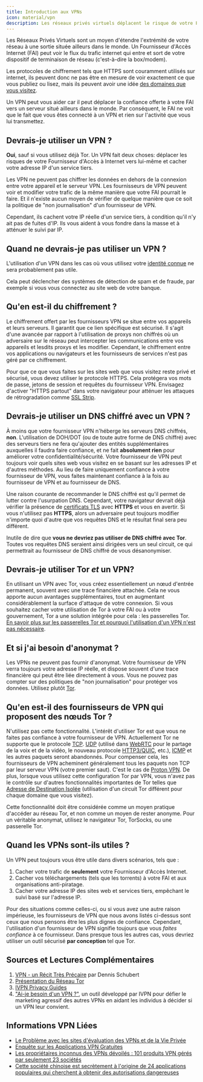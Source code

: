 ```yaml
---
title: Introduction aux VPNs
icon: material/vpn
description: Les réseaux privés virtuels déplacent le risque de votre FAI à un tiers en qui vous avez confiance. Vous devriez garder ces éléments à l'esprit.
---
```


Les Réseaux Privés Virtuels sont un moyen d'étendre l'extrémité de votre réseau à une sortie située ailleurs dans le monde. Un Fournisseur d'Accès Internet (FAI) peut voir le flux du trafic internet qui entre et sort de votre dispositif de terminaison de réseau (c'est-à-dire la box/modem).

Les protocoles de chiffrement tels que HTTPS sont couramment utilisés sur internet, ils peuvent donc ne pas être en mesure de voir exactement ce que vous publiez ou lisez, mais ils peuvent avoir une idée [des domaines que vous visitez](../advanced/dns-overview.md#why-shouldnt-i-use-encrypted-dns).

Un VPN peut vous aider car il peut déplacer la confiance offerte à votre FAI vers un serveur situé ailleurs dans le monde. Par conséquent, le FAI ne voit que le fait que vous êtes connecté à un VPN et rien sur l'activité que vous lui transmettez.

## Devrais-je utiliser un VPN ?

**Oui**, sauf si vous utilisez déjà Tor. Un VPN fait deux choses: déplacer les risques de votre Fournisseur d'Accès à Internet vers lui-même et cacher votre adresse IP d'un service tiers.

Les VPN ne peuvent pas chiffrer les données en dehors de la connexion entre votre appareil et le serveur VPN. Les fournisseurs de VPN peuvent voir et modifier votre trafic de la même manière que votre FAI pourrait le faire. Et il n'existe aucun moyen de vérifier de quelque manière que ce soit la politique de "non journalisation" d'un fournisseur de VPN.

Cependant, ils cachent votre IP réelle d'un service tiers, à condition qu'il n'y ait pas de fuites d'IP. Ils vous aident à vous fondre dans la masse et à atténuer le suivi par IP.

## Quand ne devrais-je pas utiliser un VPN ?

L'utilisation d'un VPN dans les cas où vous utilisez votre [identité connue](common-threats.md#common-misconceptions) ne sera probablement pas utile.

Cela peut déclencher des systèmes de détection de spam et de fraude, par exemple si vous vous connectez au site web de votre banque.

## Qu'en est-il du chiffrement ?

Le chiffrement offert par les fournisseurs VPN se situe entre vos appareils et leurs serveurs. Il garantit que ce lien spécifique est sécurisé. Il s'agit d'une avancée par rapport à l'utilisation de proxys non chiffrés où un adversaire sur le réseau peut intercepter les communications entre vos appareils et lesdits proxys et les modifier. Cependant, le chiffrement entre vos applications ou navigateurs et les fournisseurs de services n'est pas géré par ce chiffrement.

Pour que ce que vous faites sur les sites web que vous visitez reste privé et sécurisé, vous devez utiliser le protocole HTTPS. Cela protégera vos mots de passe, jetons de session et requêtes du fournisseur VPN. Envisagez d'activer "HTTPS partout" dans votre navigateur pour atténuer les attaques de rétrogradation comme [SSL Strip](https://www.blackhat.com/presentations/bh-dc-09/Marlinspike/BlackHat-DC-09-Marlinspike-Defeating-SSL.pdf).

## Devrais-je utiliser un DNS chiffré avec un VPN ?

À moins que votre fournisseur VPN n'héberge les serveurs DNS chiffrés, **non**. L'utilisation de DOH/DOT (ou de toute autre forme de DNS chiffré) avec des serveurs tiers ne fera qu'ajouter des entités supplémentaires auxquelles il faudra faire confiance, et ne fait **absolument rien** pour améliorer votre confidentialité/sécurité. Votre fournisseur de VPN peut toujours voir quels sites web vous visitez en se basant sur les adresses IP et d'autres méthodes. Au lieu de faire uniquement confiance à votre fournisseur de VPN, vous faites maintenant confiance à la fois au fournisseur de VPN et au fournisseur de DNS.

Une raison courante de recommander le DNS chiffré est qu'il permet de lutter contre l'usurpation DNS. Cependant, votre navigateur devrait déjà vérifier la présence de [certificats TLS](https://en.wikipedia.org/wiki/Transport_Layer_Security#Digital_certificates) avec **HTTPS** et vous en avertir. Si vous n'utilisez pas **HTTPS**, alors un adversaire peut toujours modifier n'importe quoi d'autre que vos requêtes DNS et le résultat final sera peu différent.

Inutile de dire que **vous ne devriez pas utiliser de DNS chiffré avec Tor**. Toutes vos requêtes DNS seraient ainsi dirigées vers un seul circuit, ce qui permettrait au fournisseur de DNS chiffré de vous désanonymiser.

## Devrais-je utiliser Tor *et* un VPN?

En utilisant un VPN avec Tor, vous créez essentiellement un nœud d'entrée permanent, souvent avec une trace financière attachée. Cela ne vous apporte aucun avantages supplémentaires, tout en augmentant considérablement la surface d'attaque de votre connexion. Si vous souhaitez cacher votre utilisation de Tor à votre FAI ou à votre gouvernement, Tor a une solution intégrée pour cela : les passerelles Tor. [En savoir plus sur les passerelles Tor et pourquoi l'utilisation d'un VPN n'est pas nécessaire](../advanced/tor-overview.md).

## Et si j'ai besoin d'anonymat ?

Les VPNs ne peuvent pas fournir d'anonymat. Votre fournisseur de VPN verra toujours votre adresse IP réelle, et dispose souvent d'une trace financière qui peut être liée directement à vous. Vous ne pouvez pas compter sur des politiques de "non journalisation" pour protéger vos données. Utilisez plutôt [Tor](https://www.torproject.org/fr/).

## Qu'en est-il des fournisseurs de VPN qui proposent des nœuds Tor ?

N'utilisez pas cette fonctionnalité. L'intérêt d'utiliser Tor est que vous ne faites pas confiance à votre fournisseur de VPN. Actuellement Tor ne supporte que le protocole [TCP](https://en.wikipedia.org/wiki/Transmission_Control_Protocol). [UDP](https://en.wikipedia.org/wiki/User_Datagram_Protocol) (utilisé dans [WebRTC](https://en.wikipedia.org/wiki/WebRTC) pour le partage de la voix et de la vidéo, le nouveau protocole [HTTP3/QUIC](https://en.wikipedia.org/wiki/HTTP/3), etc.), [ICMP](https://en.wikipedia.org/wiki/Internet_Control_Message_Protocol) et les autres paquets seront abandonnés. Pour compenser cela, les fournisseurs de VPN acheminent généralement tous les paquets non TCP par leur serveur VPN (votre premier saut). C'est le cas de [Proton VPN](https://protonvpn.com/support/tor-vpn/). De plus, lorsque vous utilisez cette configuration Tor par VPN, vous n'avez pas le contrôle sur d'autres fonctionnalités importantes de Tor telles que [Adresse de Destination Isolée](https://www.whonix.org/wiki/Stream_Isolation) (utilisation d'un circuit Tor différent pour chaque domaine que vous visitez).

Cette fonctionnalité doit être considérée comme un moyen pratique d'accéder au réseau Tor, et non comme un moyen de rester anonyme. Pour un véritable anonymat, utilisez le navigateur Tor, TorSocks, ou une passerelle Tor.

## Quand les VPNs sont-ils utiles ?

Un VPN peut toujours vous être utile dans divers scénarios, tels que :

1. Cacher votre trafic de **seulement** votre Fournisseur d'Accès Internet.
1. Cacher vos téléchargements (tels que les torrents) à votre FAI et aux organisations anti-piratage.
1. Cacher votre adresse IP des sites web et services tiers, empêchant le suivi basé sur l'adresse IP.

Pour des situations comme celles-ci, ou si vous avez une autre raison impérieuse, les fournisseurs de VPN que nous avons listés ci-dessus sont ceux que nous pensons être les plus dignes de confiance. Cependant, l'utilisation d'un fournisseur de VPN signifie toujours que vous *faites confiance* à ce fournisseur. Dans presque tous les autres cas, vous devriez utiliser un outil sécurisé **par conception** tel que Tor.

## Sources et Lectures Complémentaires

1. [VPN - un Récit Très Précaire](https://schub.io/blog/2019/04/08/very-precarious-narrative.html) par Dennis Schubert
1. [Présentation du Réseau Tor](../advanced/tor-overview.md)
1. [IVPN Privacy Guides](https://www.ivpn.net/privacy-guides)
1. ["Ai-je besoin d'un VPN ?"](https://www.doineedavpn.com), un outil développé par IVPN pour défier le marketing agressif des autres VPNs en aidant les individus à décider si un VPN leur convient.

## Informations VPN Liées

- [Le Problème avec les sites d'évaluation des VPNs et de la Vie Privée](https://blog.privacyguides.org/2019/11/20/the-trouble-with-vpn-and-privacy-review-sites/)
- [Enquête sur les Applications VPN Gratuites](https://www.top10vpn.com/free-vpn-app-investigation/)
- [Les propriétaires inconnus des VPNs dévoilés : 101 produits VPN gérés par seulement 23 sociétés](https://vpnpro.com/blog/hidden-vpn-owners-unveiled-97-vpns-23-companies/)
- [Cette société chinoise est secrètement à l'origine de 24 applications populaires qui cherchent à obtenir des autorisations dangereuses](https://vpnpro.com/blog/chinese-company-secretly-behind-popular-apps-seeking-dangerous-permissions/)
